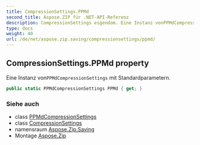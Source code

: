 ```yaml
---
title: CompressionSettings.PPMd
second_title: Aspose.ZIP für .NET-API-Referenz
description: CompressionSettings eigendom. Eine Instanz vonPPMdCompressionSettings mit Standardparametern.
type: docs
weight: 40
url: /de/net/aspose.zip.saving/compressionsettings/ppmd/
---
```

## CompressionSettings.PPMd property

Eine Instanz von`PPMdCompressionSettings` mit Standardparametern.

```csharp
public static PPMdCompressionSettings PPMd { get; }
```

### Siehe auch

* class [PPMdCompressionSettings](../../ppmdcompressionsettings/)
* class [CompressionSettings](../)
* namensraum [Aspose.Zip.Saving](../../compressionsettings/)
* Montage [Aspose.Zip](../../../)



